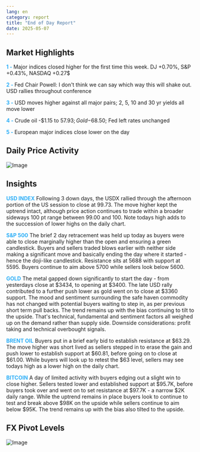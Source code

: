 ```yaml
---
lang: en
category: report
title: "End of Day Report"
date: 2025-05-07
---
```



<h2>Market Highlights</h2>
<strong style="color: #2caef7;">1 - </strong> Major indices closed higher for the first time this week. DJ +0.70%, S&P +0.43%, NASDAQ +0.27$


<strong style="color: #2caef7;">2 - </strong> Fed Chair Powell: I don't think we can say which way this will shake out. USD rallies throughout conference

<strong style="color: #2caef7;">3 - </strong> USD moves higher against all major pairs; 2, 5, 10 and 30 yr yields all move lower

<strong style="color: #2caef7;">4 - </strong> Crude oil -$1.15 to $57.93; Gold -$68.50; Fed left rates unchanged

<strong style="color: #2caef7;">5 - </strong> European major indices close lower on the day



<h2>Daily Price Activity</h2>
<img src="https://markleighedu.github.io/img/May-2025/07-May-2025/price.jpg" alt="Image"/>

<h2>Insights</h2>
<strong style="color: #2caef7;">USD INDEX</strong> Following 3 down days, the USDX rallied through the afternoon portion of the US session to close at 99.73. The move higher kept the uptrend intact, although price action continues to trade within a broader sideways 100 pt range between 99.00 and 100. Note todays high adds to the succession of lower highs on the daily chart. 

<strong style="color: #2caef7;">S&P 500</strong> The brief 2 day retracement was held up today as buyers were able to close marginally higher than the open and ensuring a green candlestick. Buyers and sellers traded blows earlier with neither side making a significant move and basically ending the day where it started - hence the doji-like candlestick. Resistance sits at 5688 with support at 5595. Buyers continue to aim above 5700 while sellers look below 5600.

<strong style="color: #2caef7;">GOLD</strong> The metal gapped down significantly to start the day - from yesterdays close at $3434, to opening at $3400. The late USD rally contributed to a further push lower as gold went on to close at $3360 support. The mood and sentiment surrounding the safe haven commodity has not changed with potential buyers waiting to step in, as per previous short term pull backs. The trend remains up with the bias continuing to tilt to the upside. That's technical, fundamental and sentiment factors all weighed up on the demand rather than supply side. Downside considerations: profit taking and technical overbought signals.  

<strong style="color: #2caef7;">BRENT OIL</strong> Buyers put in a brief early bid to establish resistance at $63.29. The move higher was short lived as sellers stepped in to erase the gain and push lower to establish support at $60.81, before going on to close at $61.00. While buyers will look up to retest the $63 level, sellers may see todays high as a lower high on the daily chart.

<strong style="color: #2caef7;">BITCOIN</strong> A day of limited activity with buyers edging out a slight win to close higher. Sellers tested lower and established support at $95.7K, before buyers took over and went on to set resistance at $97.7K - a narrow $2K daily range. While the uptrend remains in place buyers look to continue to test and break above $98K on the upside while sellers continue to aim below $95K. The trend remains up with the bias also tilted to the upside.



<h2>FX Pivot Levels</h2>
<img src="https://markleighedu.github.io/img/May-2025/07-May-2025/pivot.jpg" alt="Image"/>
